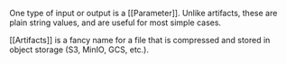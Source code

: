 One type of input or output is a [[Parameter]]. Unlike artifacts, these are plain string values, and are useful for most simple cases.

[[Artifacts]] is a fancy name for a file that is compressed and stored in object storage (S3, MinIO, GCS, etc.).